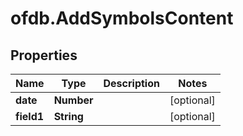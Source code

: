 # ofdb.AddSymbolsContent

## Properties

Name | Type | Description | Notes
------------ | ------------- | ------------- | -------------
**date** | **Number** |  | [optional] 
**field1** | **String** |  | [optional] 


